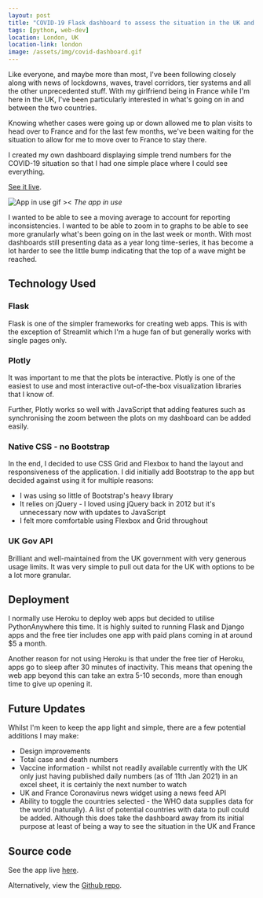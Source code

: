 ```yaml
---
layout: post
title: "COVID-19 Flask dashboard to assess the situation in the UK and France"
tags: [python, web-dev]
location: London, UK
location-link: london
image: /assets/img/covid-dashboard.gif
---
```


Like everyone, and maybe more than most, I've been following closely along with news of lockdowns, waves, travel corridors, tier systems and all the other unprecedented stuff. With my girlfriend being in France while I'm here in the UK, I've been particularly interested in what's going on in and between the two countries.

Knowing whether cases were going up or down allowed me to plan visits to head over to France and for the last few months, we've been waiting for the situation to allow for me to move over to France to stay there.

I created my own dashboard displaying simple trend numbers for the COVID-19 situation so that I had one simple place where I could see everything.

[See it live](https://coviddashboard.rfoxdata.co.uk/).

![App in use gif ><]({{site.baseurl}}/assets/img/covid-dashboard.gif)
_The app in use_

<!--description-->

I wanted to be able to see a moving average to account for reporting inconsistencies. I wanted to be able to zoom in to graphs to be able to see more granularly what's been going on in the last week or month. With most dashboards still presenting data as a year long time-series, it has become a lot harder to see the little bump indicating that the top of a wave might be reached.

## Technology Used

### Flask

Flask is one of the simpler frameworks for creating web apps. This is with the exception of Streamlit which I'm a huge fan of but generally works with single pages only.

### Plotly

It was important to me that the plots be interactive. Plotly is one of the easiest to use and most interactive out-of-the-box visualization libraries that I know of.

Further, Plotly works so well with JavaScript that adding features such as synchronising the zoom between the plots on my dashboard can be added easily.

### Native CSS - no Bootstrap

In the end, I decided to use CSS Grid and Flexbox to hand the layout and responsiveness of the application. I did initially add Bootstrap to the app but decided against using it for multiple reasons:

- I was using so little of Bootstrap's heavy library
- It relies on jQuery - I loved using jQuery back in 2012 but it's unnecessary now with updates to JavaScript
- I felt more comfortable using Flexbox and Grid throughout

### UK Gov API

Brilliant and well-maintained from the UK government with very generous usage limits. It was very simple to pull out data for the UK with options to be a lot more granular.

## Deployment

I normally use Heroku to deploy web apps but decided to utilise PythonAnywhere this time. It is highly suited to running Flask and Django apps and the free tier includes one app with paid plans coming in at around $5 a month.

Another reason for not using Heroku is that under the free tier of Heroku, apps go to sleep after 30 minutes of inactivity. This means that opening the web app beyond this can take an extra 5-10 seconds, more than enough time to give up opening it.

## Future Updates

Whilst I'm keen to keep the app light and simple, there are a few potential additions I may make:

- Design improvements
- Total case and death numbers
- Vaccine information - whilst not readily available currently with the UK only just having published daily numbers (as of 11th Jan 2021) in an excel sheet, it is certainly the next number to watch
- UK and France Coronavirus news widget using a news feed API
- Ability to toggle the countries selected - the WHO data supplies data for the world (naturally). A list of potential countries with data to pull could be added. Although this does take the dashboard away from its initial purpose at least of being a way to see the situation in the UK and France

## Source code

See the app live [here](https://ryanfox212.pythonanywhere.com/).

Alternatively, view the [Github repo](https://github.com/rjjfox/covid-dashboard).

